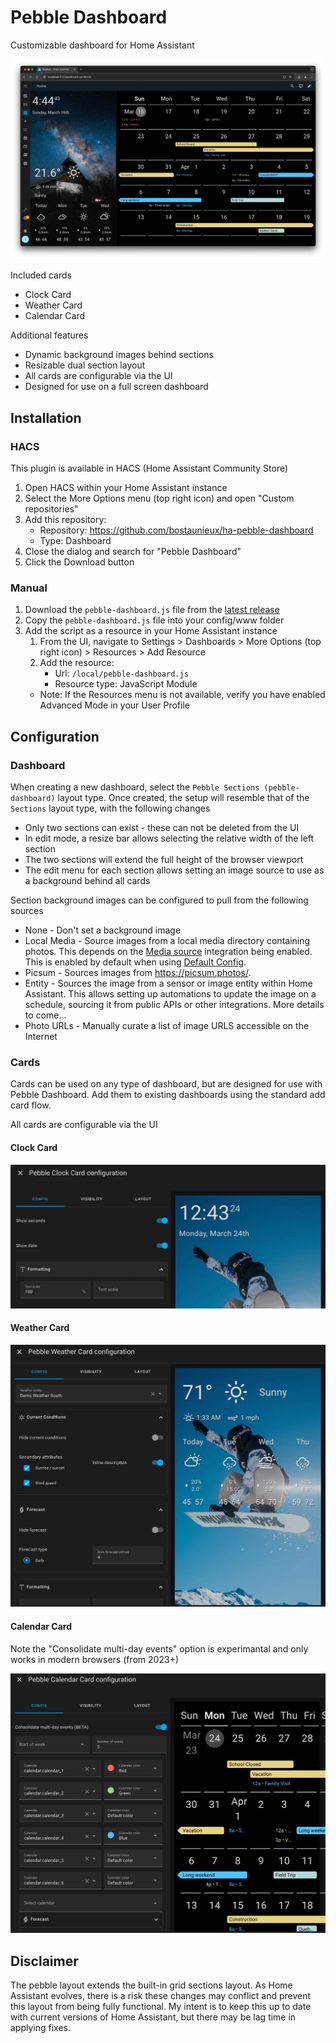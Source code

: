 # Pebble Dashboard

Customizable dashboard for Home Assistant

![Dashboard Screenshot](./static/pebble-dashboard-screenshot.webp)

Included cards

- Clock Card
- Weather Card
- Calendar Card

Additional features

- Dynamic background images behind sections
- Resizable dual section layout
- All cards are configurable via the UI
- Designed for use on a full screen dashboard

## Installation

### HACS

This plugin is available in HACS (Home Assistant Community Store)

1. Open HACS within your Home Assistant instance
2. Select the More Options menu (top right icon) and open "Custom repositories"
3. Add this repository:
   - Repository: https://github.com/bostaunieux/ha-pebble-dashboard
   - Type: Dashboard
4. Close the dialog and search for "Pebble Dashboard"
5. Click the Download button

### Manual

1. Download the `pebble-dashboard.js` file from the [latest release](https://github.com/bostaunieux/ha-pebble-dashboard/releases)
2. Copy the `pebble-dashboard.js` file into your config/www folder
3. Add the script as a resource in your Home Assistant instance
   1. From the UI, navigate to Settings > Dashboards > More Options (top right icon) > Resources > Add Resource
   2. Add the resource:
      - Url: `/local/pebble-dashboard.js`
      - Resource type: JavaScript Module
   - Note: If the Resources menu is not available, verify you have enabled Advanced Mode in your User Profile

## Configuration

### Dashboard

When creating a new dashboard, select the `Pebble Sections (pebble-dashboard)` layout type. Once created, the setup will resemble that of the `Sections` layout type, with the following changes

- Only two sections can exist - these can not be deleted from the UI
- In edit mode, a resize bar allows selecting the relative width of the left section
- The two sections will extend the full height of the browser viewport
- The edit menu for each section allows setting an image source to use as a background behind all cards

Section background images can be configured to pull from the following sources

- None - Don't set a background image
- Local Media - Source images from a local media directory containing photos. This depends on the [Media source](https://www.home-assistant.io/integrations/media_source/) integration being enabled. This is enabled by default when using [Default Config](https://www.home-assistant.io/integrations/default_config/).
- Picsum - Sources images from https://picsum.photos/.
- Entity - Sources the image from a sensor or image entity within Home Assistant. This allows setting up automations to update the image on a schedule, sourcing it from public APIs or other integrations. More details to come...
- Photo URLs - Manually curate a list of image URLS accessible on the Internet

### Cards

Cards can be used on any type of dashboard, but are designed for use with Pebble Dashboard. Add them to existing dashboards using the standard add card flow.

All cards are configurable via the UI

#### Clock Card

![Clock Card Config](./static/pebble-clock-card-editor.webp)

#### Weather Card

![Weather Card Config](./static/pebble-weather-card-editor.webp)

#### Calendar Card

Note the "Consolidate multi-day events" option is experimantal and only works in modern browsers (from 2023+)

![Weather Card Config](./static/pebble-calendar-card-editor.webp)

## Disclaimer

The pebble layout extends the built-in grid sections layout. As Home Assistant evolves, there is a risk these changes may conflict and prevent this layout from being fully functional. My intent is to keep this up to date with current versions of Home Assistant, but there may be lag time in applying fixes.
